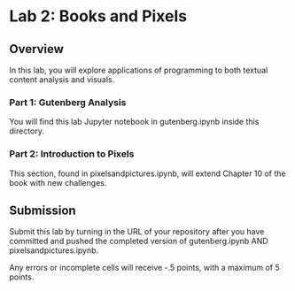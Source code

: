 # Lab 2: Books and Pixels

## Overview
In this lab, you will explore applications of programming to both textual content analysis and visuals. 

### Part 1: Gutenberg Analysis

You will find this lab Jupyter notebook in gutenberg.ipynb inside this directory.

### Part 2: Introduction to Pixels

This section, found in pixelsandpictures.ipynb, will extend Chapter 10 of the book with new challenges.

## Submission

Submit this lab by turning in the URL of your repository after you have committed and pushed the completed version of gutenberg.ipynb AND pixelsandpictures.ipynb.

Any errors or incomplete cells will receive -.5 points, with a maximum of 5 points.